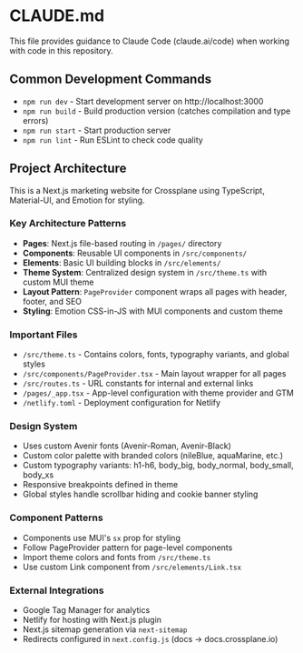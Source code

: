# CLAUDE.md

This file provides guidance to Claude Code (claude.ai/code) when working with code in this repository.

## Common Development Commands

- `npm run dev` - Start development server on http://localhost:3000
- `npm run build` - Build production version (catches compilation and type errors)
- `npm run start` - Start production server
- `npm run lint` - Run ESLint to check code quality

## Project Architecture

This is a Next.js marketing website for Crossplane using TypeScript, Material-UI, and Emotion for styling.

### Key Architecture Patterns

- **Pages**: Next.js file-based routing in `/pages/` directory
- **Components**: Reusable UI components in `/src/components/`
- **Elements**: Basic UI building blocks in `/src/elements/`
- **Theme System**: Centralized design system in `/src/theme.ts` with custom MUI theme
- **Layout Pattern**: `PageProvider` component wraps all pages with header, footer, and SEO
- **Styling**: Emotion CSS-in-JS with MUI components and custom theme

### Important Files

- `/src/theme.ts` - Contains colors, fonts, typography variants, and global styles
- `/src/components/PageProvider.tsx` - Main layout wrapper for all pages
- `/src/routes.ts` - URL constants for internal and external links
- `/pages/_app.tsx` - App-level configuration with theme provider and GTM
- `/netlify.toml` - Deployment configuration for Netlify

### Design System

- Uses custom Avenir fonts (Avenir-Roman, Avenir-Black)
- Custom color palette with branded colors (nileBlue, aquaMarine, etc.)
- Custom typography variants: h1-h6, body_big, body_normal, body_small, body_xs
- Responsive breakpoints defined in theme
- Global styles handle scrollbar hiding and cookie banner styling

### Component Patterns

- Components use MUI's `sx` prop for styling
- Follow PageProvider pattern for page-level components
- Import theme colors and fonts from `/src/theme.ts`
- Use custom Link component from `/src/elements/Link.tsx`

### External Integrations

- Google Tag Manager for analytics
- Netlify for hosting with Next.js plugin
- Next.js sitemap generation via `next-sitemap`
- Redirects configured in `next.config.js` (docs → docs.crossplane.io)